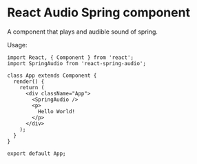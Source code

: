 # React Audio Spring component

A component that plays and audible sound of spring.

Usage:

```
import React, { Component } from 'react';
import SpringAudio from 'react-spring-audio';

class App extends Component {
  render() {
    return (
      <div className="App">
        <SpringAudio />
        <p>
          Hello World!
        </p>
      </div>
    );
  }
}

export default App;
```